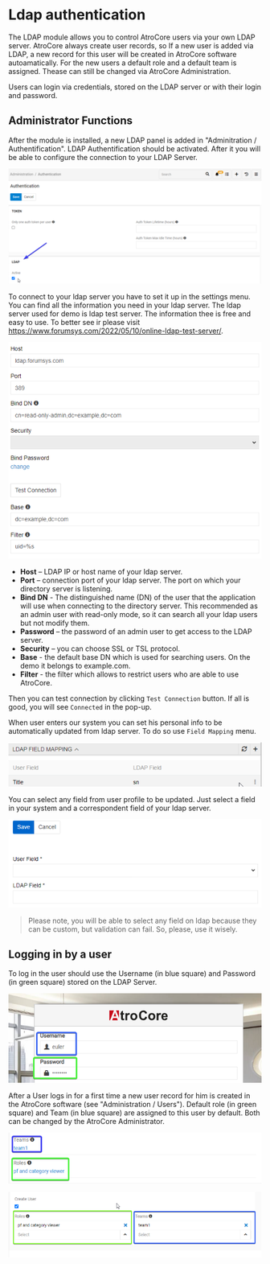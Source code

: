 # Ldap authentication 

The LDAP module allows you to control AtroCore users via your own LDAP server. AtroCore always create user records, so If a new user is added via LDAP, a new record for this user will be created in AtroCore software autoamatically. For the new users a default role and a default team is assigned. Thease can still be changed via AtroCore Administration. 

Users can login via credentials, stored on the LDAP server or with their login and password.

## Administrator Functions

After the module is installed, a new LDAP panel is added in "Adminitration / Authentification". LDAP Authentification should be activated. After it you will be able to configure the connection to your LDAP Server. 

![ldap setting](_assets/Ldap/ldap-setting.png)

To connect to your ldap server you have to set it up in the settings menu. You can find all the information you need in your ldap server. The ldap server used for demo is ldap test server. The information thee is free and easy to use. To better see ir please visit https://www.forumsys.com/2022/05/10/online-ldap-test-server/.

![ldap advanced setting](_assets/Ldap/ldap-advanced-settings.png)

- **Host** – LDAP IP or host name of your ldap server.
- **Port** – connection port of your ldap server. The port on which your directory server is listening.
- **Bind DN** - The distinguished name (DN) of the user that the application will use when connecting to the directory server. This recommended as an admin user with read-only mode, so it can search all your ldap users but not modify them.
- **Password** – the password of an admin user to get access to the LDAP server.
- **Security** – you can choose SSL or TSL protocol.
- **Base** - the default base DN which is used for searching users. On the demo it belongs to example.com.
- **Filter** - the filter which allows to restrict users who are able to use AtroCore.

Then you can test connection by clicking `Test Connection` button. If all is good, you will see `Connected` in the pop-up.

When user enters our system you can set his personal info to be automatically updated from ldap server. To do so use `Field Mapping` menu.

![field mapping](_assets/Ldap/field-mapping.png)

You can select any field from user profile to be updated. Just select a field in your system and a correspondent field of your ldap server.

![field mapping menu](_assets/Ldap/field-mapping-menu.png)

> Please note, you will be able to select any field on ldap because they can be custom, but validation can fail. So, please, use it wisely.

## Logging in by a user

To log in the user should use the Username (in blue square) and Password (in green square) stored on the LDAP Server. 

![user login menu](_assets/Ldap/user-login-menu.png)

After a User logs in for a first time a new user record for him is created in the AtroCore software (see "Administration / Users"). Default role (in green square) and Team (in blue square) are assigned to this user by default. Both can be changed by the AtroCore Administrator.

![team and role](_assets/Ldap/team-and-role.png)

![base team and role](_assets/Ldap/team-and-role-base.png)
